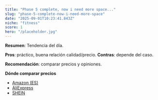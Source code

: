 ```yaml
---
title: "Phase 5 complete, now i need more space..."
slug: "phase-5-complete-now-i-need-more-space"
date: "2025-09-01T10:23:41.843Z"
niche: "fitness"
score: 1
hero: "/placeholder.jpg"
---
```


**Resumen**: Tendencia del día.

**Pros**: práctico, buena relación calidad/precio. **Contras**: depende del caso.

**Recomendación**: comparar precios y opiniones.

**Dónde comparar precios**
- [Amazon (ES)](https://www.amazon.es/s?k=Phase+5+complete%2C+now+i+need+more+space...&tag=teknovashop25-21)
- [AliExpress](https://www.aliexpress.com/wholesale?SearchText=Phase+5+complete%2C+now+i+need+more+space...)
- [SHEIN](https://www.shein.com/pdsearch?q=Phase+5+complete%2C+now+i+need+more+space...)
